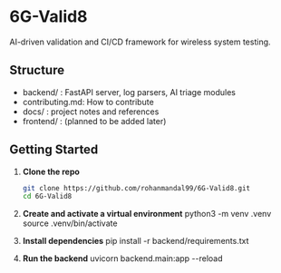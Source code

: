 # 6G-Valid8
AI-driven validation and CI/CD framework for wireless system testing.

## Structure
- backend/ : FastAPI server, log parsers, AI triage modules
- contributing.md: How to contribute
- docs/ : project notes and references
- frontend/ : (planned to be added later)

## Getting Started

1. **Clone the repo**
   ```bash
   git clone https://github.com/rohanmandal99/6G-Valid8.git
   cd 6G-Valid8

2. **Create and activate a virtual environment**
    python3 -m venv .venv
    source .venv/bin/activate

3. **Install dependencies**
    pip install -r backend/requirements.txt

4. **Run the backend**
    uvicorn backend.main:app --reload